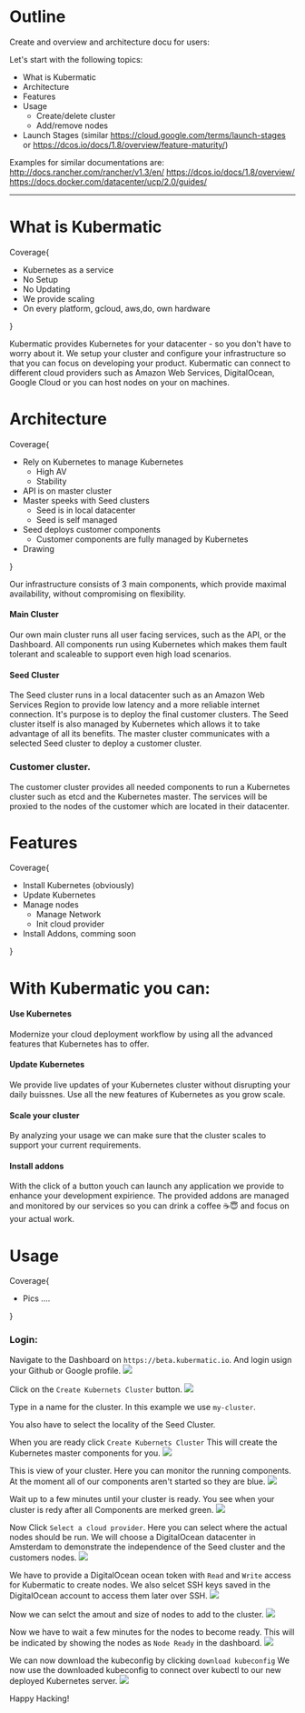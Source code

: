 # Outline
Create and overview and architecture docu for users:

Let's start with the following topics:

* What is Kubermatic
* Architecture
* Features
* Usage
  * Create/delete cluster
  * Add/remove nodes
* Launch Stages (similar https://cloud.google.com/terms/launch-stages or https://dcos.io/docs/1.8/overview/feature-maturity/)

Examples for similar documentations are:
http://docs.rancher.com/rancher/v1.3/en/
https://dcos.io/docs/1.8/overview/
https://docs.docker.com/datacenter/ucp/2.0/guides/

-------------

# What is Kubermatic
Coverage{

* Kubernetes as a service
* No Setup
* No Updating
* We provide scaling
* On every platform, gcloud, aws,do, own hardware

}

Kubermatic provides Kubernetes for your datacenter - so you don't have to worry about it.
We setup your cluster and configure your infrastructure so that you can focus on developing your product.
Kubermatic can connect to different cloud providers such as Amazon Web Services, DigitalOcean, Google Cloud or you can host nodes on your on machines.

# Architecture
Coverage{

* Rely on Kubernetes to manage Kubernetes
  * High AV
  * Stability
* API is on master cluster
* Master speeks with Seed clusters
  * Seed is in local datacenter
  * Seed is self managed
* Seed deploys customer components
  * Customer components are fully managed by Kubernetes
* Drawing

}

Our infrastructure consists of 3 main components, which provide maximal availability, without compromising on flexibility.
#### Main Cluster
Our own main cluster runs all user facing services, such as the API, or the Dashboard. All components run using Kubernetes which makes them fault tolerant and scaleable to support even high load scenarios.

#### Seed Cluster
The Seed cluster runs in a local datacenter such as an Amazon Web Services Region to provide low latency and a more reliable internet connection.
It's purpose is to deploy the final customer clusters.
The Seed cluster itself is also managed by Kubernetes which allows it to take advantage of all its benefits.
The master cluster communicates with a selected Seed cluster to deploy a customer cluster.

### Customer cluster.
The customer cluster provides all needed components to run a Kubernetes cluster such as etcd and the Kubernetes master.
The services will be proxied to the nodes of the customer which are located in their datacenter.

# Features
Coverage{

* Install Kubernetes (obviously)
* Update Kubernetes
* Manage nodes
  * Manage Network
  * Init cloud provider
* Install Addons, comming soon

}

# With Kubermatic you can:
#### Use Kubernetes
Modernize your cloud deployment workflow by using all the advanced features that Kubernetes has to offer.

#### Update Kubernetes
We provide live updates of your Kubernetes cluster without disrupting your daily buissnes.
Use all the new features of Kubernetes as you grow scale.

#### Scale your cluster
By analyzing your usage we can make sure that the cluster scales to support your current requirements.

#### Install addons
With the click of a button youch can launch any application we provide to enhance your development expirience.
The provided addons are managed and monitored by our services so you can drink a coffee ☕️😇 and focus on your actual work.


# Usage
Coverage{

* Pics ....

}
### Login:
Navigate to the Dashboard on `https://beta.kubermatic.io`.
And login usign your Github or Google profile.
![](usage/login.png "")

Click on the `Create Kubernets Cluster` button.
![](usage/startpage.png "")

Type in a name for the cluster.
In this example we use `my-cluster`.

You also have to select the locality of the Seed Cluster.

When you are ready click `Create Kubernets Cluster`
This will create the Kubernetes master components for you.
![](usage/create_cluster.png "")

This is view of your cluster.
Here you can monitor the running components.
At the moment all of our components aren't started so they are blue.
![](usage/wait_cluster.png "")

Wait up to a few minutes until your cluster is ready.
You see when your cluster is redy after all Components are merked green.
![](usage/cluster_ready.png "")

Now Click `Select a cloud provider`.
Here you can select where the actual nodes should be run.
We will choose a DigitalOcean datacenter in Amsterdam to demonstrate the independence of the Seed cluster and the customers nodes.
![](usage/select_provider_1.png "")

We have to provide a DigitalOcean ocean token with `Read` and `Write` access for Kubermatic to create nodes.
We also selcet SSH keys saved in the DigitalOcean account to access them later over SSH.
![](usage/select_provider_2.png "")

Now we can selct the amout and size of nodes to add to the cluster.
![](usage/create_nodes.png "")

Now we have to wait a few minutes for the nodes to become ready.
This will be indicated by showing the nodes as `Node Ready` in the dashboard.
![](usage/wait_node.png "")

We can now download the kubeconfig by clicking `download kubeconfig`
We now use the downloaded kubeconfig to connect over kubectl to our new deployed Kubernetes server.
![](usage/terminal_nodes_list.png "")

Happy Hacking!
